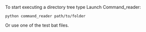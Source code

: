 To start executing a directory tree type
Launch Command_reader:
 ```
 python command_reader path/to/folder 
 ```
Or use one of the test bat files.
